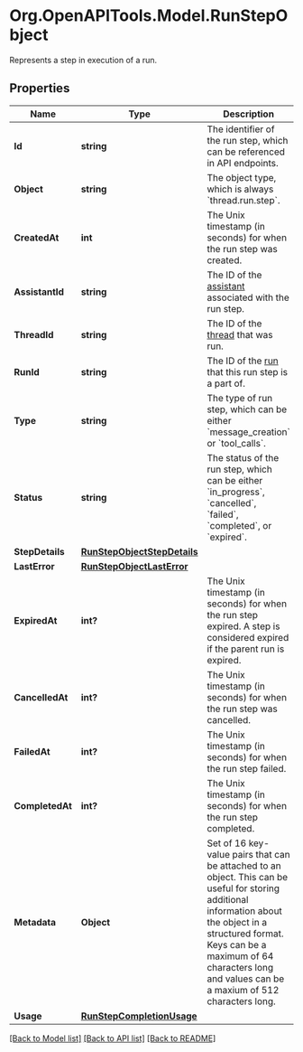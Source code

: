 # Org.OpenAPITools.Model.RunStepObject
Represents a step in execution of a run. 

## Properties

Name | Type | Description | Notes
------------ | ------------- | ------------- | -------------
**Id** | **string** | The identifier of the run step, which can be referenced in API endpoints. | 
**Object** | **string** | The object type, which is always &#x60;thread.run.step&#x60;. | 
**CreatedAt** | **int** | The Unix timestamp (in seconds) for when the run step was created. | 
**AssistantId** | **string** | The ID of the [assistant](/docs/api-reference/assistants) associated with the run step. | 
**ThreadId** | **string** | The ID of the [thread](/docs/api-reference/threads) that was run. | 
**RunId** | **string** | The ID of the [run](/docs/api-reference/runs) that this run step is a part of. | 
**Type** | **string** | The type of run step, which can be either &#x60;message_creation&#x60; or &#x60;tool_calls&#x60;. | 
**Status** | **string** | The status of the run step, which can be either &#x60;in_progress&#x60;, &#x60;cancelled&#x60;, &#x60;failed&#x60;, &#x60;completed&#x60;, or &#x60;expired&#x60;. | 
**StepDetails** | [**RunStepObjectStepDetails**](RunStepObjectStepDetails.md) |  | 
**LastError** | [**RunStepObjectLastError**](RunStepObjectLastError.md) |  | 
**ExpiredAt** | **int?** | The Unix timestamp (in seconds) for when the run step expired. A step is considered expired if the parent run is expired. | 
**CancelledAt** | **int?** | The Unix timestamp (in seconds) for when the run step was cancelled. | 
**FailedAt** | **int?** | The Unix timestamp (in seconds) for when the run step failed. | 
**CompletedAt** | **int?** | The Unix timestamp (in seconds) for when the run step completed. | 
**Metadata** | **Object** | Set of 16 key-value pairs that can be attached to an object. This can be useful for storing additional information about the object in a structured format. Keys can be a maximum of 64 characters long and values can be a maxium of 512 characters long.  | 
**Usage** | [**RunStepCompletionUsage**](RunStepCompletionUsage.md) |  | 

[[Back to Model list]](../README.md#documentation-for-models) [[Back to API list]](../README.md#documentation-for-api-endpoints) [[Back to README]](../README.md)

